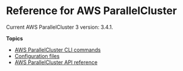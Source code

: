 # Reference for AWS ParallelCluster<a name="reference-version-3"></a>

Current AWS ParallelCluster 3 version: 3\.4\.1\.

**Topics**
+ [AWS ParallelCluster CLI commands](commands-v3.md)
+ [Configuration files](configuration-v3.md)
+ [AWS ParallelCluster API reference](api-ref-v3.md)